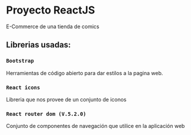 # Proyecto ReactJS

E-Commerce de una tienda de comics

## Librerias usadas:

### `Bootstrap`

Herramientas de código abierto para dar estilos a la pagina web. 

### `React icons`

Libreria que nos provee de un conjunto de iconos

### `React router dom (V.5.2.0)`

Conjunto de componentes de navegación que utilice en la aplicación web
